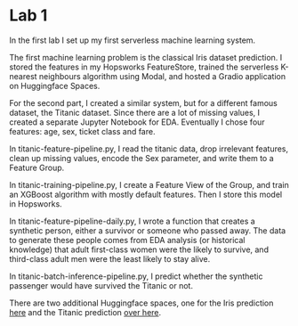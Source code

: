 # Lab 1
In the first lab I set up my first serverless machine learning system.

The first machine learning problem is the classical Iris dataset prediction. I stored the features in my Hopsworks FeatureStore, trained the serverless K-nearest neighbours algorithm using Modal, and hosted a Gradio application on Huggingface Spaces.

For the second part, I created a similar system, but for a different famous dataset, the Titanic dataset. Since there are a lot of missing values, I created a separate Jupyter Notebook for EDA. Eventually I chose four features: age, sex, ticket class and fare.

In titanic-feature-pipeline.py, I read the titanic data, drop irrelevant features, clean up missing values, encode the Sex parameter, and write them to a Feature Group.

In titanic-training-pipeline.py, I create a Feature View of the Group, and train an XGBoost algorithm with mostly default features. Then I store this model in Hopsworks.

In titanic-feature-pipeline-daily.py, I wrote a function that creates a synthetic person, either a survivor or someone who passed away. The data to generate these people comes from EDA analysis (or historical knowledge) that adult first-class women were the likely to survive, and third-class adult men were the least likely to stay alive.

In titanic-batch-inference-pipeline.py, I predict whether the synthetic passenger would have survived the Titanic or not.

There are two additional Huggingface spaces, one for the Iris prediction [here](https://huggingface.co/spaces/CsanadT/Iris) and the Titanic prediction [over here](https://huggingface.co/spaces/CsanadT/Titanic).
